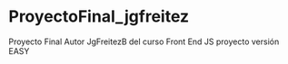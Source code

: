 # ProyectoFinal_jgfreitez
Proyecto Final Autor JgFreitezB del curso Front End JS proyecto versión EASY
